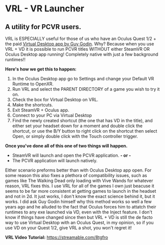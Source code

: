# VRL - VR Launcher
## A utility for PCVR users.

VRL is ESPECIALLY useful for those of us who have an Oculus Quest 1/2 + the paid [Virtual Desktop app by Guy Godin](https://github.com/guygodin/VirtualDesktop).
Why? Because when you use VRL + VD it is possible to run PCVR titles WITHOUT either SteamVR OR Oculus Desktop app running! Completely native with just a few background runtimes!!


**Here's how we get this to happen:**
1. In the Oculus Desktop app go to Settings and change your Default VR Runtime to OpenXR.
2. Run VRL and select the PARENT DIRECTORY of a game you wish to try it on.
3. Check the box for Virtual Desktop on VRL.
4. Make the shortcuts.
5. Exit SteamVR + Oculus app.
6. Connect to your PC via Virtual Desktop
7. Find the newly created shortcut (the one that has VD in the title), and either set your headset down for a moment and double click the shortcut, 
or use the B/Y button to right click on the shortcut then select Open, or simply double click with the Touch controller trigger.

**Once you've done all of this one of two things will happen.**
- SteamVR will launch and open the PCVR application.
  **- or -**
- The PCVR application will launch natively.

Either scenario preforms better than with Oculus Desktop app open. For some reason this also fixes a plethora of compatibility issues, such as games like The Walking Dead 
only loading with Vive Wands for whatever reason, VRL fixes this. I use VRL for all of the games I own just beacuse it seems to be far more consistent at getting
games to launch in the headset and not in 2d. It just works, I don't know the exact science behind it, but it works. I did ask Guy Godin himself why this method works
so well a few years ago and he alluded to the fact that Oculus forces him to attatch their runtimes to any exe launched via VD, even with the Inject feature. I don't
know if things have changed since then but VRL + VD is still the de facto way to use Virtual Desktop with an Oculus Quest, in my opinion, so if you use VD on your
Quest 1/2, give VRL a shot, you won't regret it!

**VRL Video Tutorial:**
https://streamable.com/8tgfro
